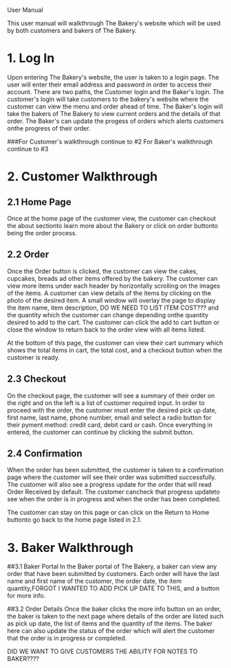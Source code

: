 User Manual

This user manual will walkthrough The Bakery's website which will be used by both customers and bakers of The Bakery. 

# 1. Log In
  Upon entering The Bakery's website, the user is taken to a login page. The user will enter their email address and password in order to access their account.
  There are two paths, the Customer login and the Baker's login. The customer's login will take customers to the bakery's website where the customer can view the menu and order ahead of time.
  The Baker's login will take the bakers of The Bakery to view current orders and the details of that order. The Baker's can update the progess of orders which alerts customers onthe progress of their order.
  
###For Customer's walkthrough continue to #2 For Baker's walkthrough continue to #3 
  
# 2. Customer Walkthrough

## 2.1 Home Page
  Once at the home page of the customer view, the customer can checkout the about sectionto learn more about the Bakery or click on order buttonto being the order process.
  
  
## 2.2 Order
Once the Order button is clicked, the customer can view the cakes, cupcakes, breads ad other items offered by the bakery. The customer can view more items under each header by horizontally scrolling on the images of the items. A customer can view details of the items by clicking on the photo of the desired item. A small window will overlay the page to display the item name, item description, DO WE NEED TO LIST ITEM COST??? and the quantity which the customer can change depending onthe quantity desired to add to the cart. The customer can click the add to cart button or close the window to return back to the order view with all items listed.


At the bottom of this page, the customer can view their cart summary which shows the total items in cart, the total cost, and a checkout button when the customer is ready.

## 2.3 Checkout 
On the checkout page, the customer will see a summary of their order on the right and on the left is a list of customer required input. In order to proceed with the order, the customer must enter the desired pick up date, first name, last name, phone number, email and select a radio button for their pyment method: credit card, debit card or cash. Once everything in entered, the customer can continue by clicking the submit button.

## 2.4 Confirmation
When the order has been submitted, the customer is taken to a confirmation page where the customer will see their order was submitted successfully. The customer will also see a progress update for the order that will read Order Received by default. The customer cancheck that progress updateto see when the order is in progress and when the order has been completed.

The customer can stay on this page or can click on the Return to Home buttonto go back to the home page listed in 2.1.

  
# 3. Baker Walkthrough

##3.1 Baker Portal
In the Baker portal of The Bakery, a baker can view any order that have been submitted by customers. Each order will have the last name and first name of the customer, the order date, the item quantity,FORGOT I WANTED TO ADD PICK UP DATE TO THIS, and a button for more info.

##3.2 Order Details
Once the baker clicks the more info button on an order, the baker is taken to the next page where details of the order are listed such as pick up date, the list of items and the quantity of the items. The baker here can also update the status of the order which will alert the customer that the order is in progress or completed.
    
 DID WE WANT TO GIVE CUSTOMERS THE ABILITY FOR NOTES TO BAKER????
</ol>

